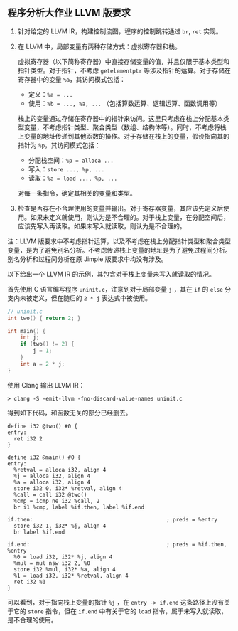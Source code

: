 ##  程序分析大作业 LLVM 版要求

1. 针对给定的 LLVM IR，构建控制流图，程序的控制跳转通过 `br`, `ret` 实现。

2. 在 LLVM 中，局部变量有两种存储方式：虚拟寄存器和栈。

    虚拟寄存器（以下简称寄存器）中直接存储变量的值，并且仅限于基本类型和指针类型。对于指针，不考虑 `getelementptr` 等涉及指针的运算。对于存储在寄存器中的变量 `%a`，其访问模式包括：

    * 定义：`%a = ...`
    * 使用：`%b = ..., %a, ...` （包括算数运算、逻辑运算、函数调用等）

    栈上的变量通过存储在寄存器中的指针来访问。这里只考虑在栈上分配基本类型变量，不考虑指针类型、聚合类型（数组、结构体等）。同时，不考虑将栈上变量的地址传递到其他函数的操作。对于存储在栈上的变量，假设指向其的指针为 `%p`，其访问模式包括：

    * 分配栈空间：`%p = alloca ...`
    * 写入：`store ..., %p, ...`
    * 读取：`%a = load ..., %p, ...`

    对每一条指令，确定其相关的变量和类型。

3. 检查是否存在不合理使用的变量并输出。对于寄存器变量，其应该先定义后使用。如果未定义就使用，则认为是不合理的。对于栈上变量，在分配空间后，应该先写入再读取。如果未写入就读取，则认为是不合理的。

注：LLVM 版要求中不考虑指针运算，以及不考虑在栈上分配指针类型和聚合类型变量，是为了避免别名分析。不考虑传递栈上变量的地址是为了避免过程间分析。别名分析和过程间分析在原 Jimple 版要求中均没有涉及。



以下给出一个 LLVM IR 的示例，其包含对于栈上变量未写入就读取的情况。

首先使用 C 语言编写程序 `uninit.c`，注意到对于局部变量 `j` ，其在 `if` 的 `else` 分支内未被定义，但在随后的 `2 * j` 表达式中被使用。

```c
// uninit.c
int two() { return 2; }

int main() {
    int j;
    if (two() != 2) {
        j = 1;
    }
    int a = 2 * j;
}
```

使用 Clang 输出 LLVM IR：

```
> clang -S -emit-llvm -fno-discard-value-names uninit.c
```

得到如下代码，和函数无关的部分已经删去。

```assembly
define i32 @two() #0 {
entry:
  ret i32 2
}

define i32 @main() #0 {
entry:
  %retval = alloca i32, align 4
  %j = alloca i32, align 4
  %a = alloca i32, align 4
  store i32 0, i32* %retval, align 4
  %call = call i32 @two()
  %cmp = icmp ne i32 %call, 2
  br i1 %cmp, label %if.then, label %if.end

if.then:                                          ; preds = %entry
  store i32 1, i32* %j, align 4
  br label %if.end

if.end:                                           ; preds = %if.then, %entry
  %0 = load i32, i32* %j, align 4
  %mul = mul nsw i32 2, %0
  store i32 %mul, i32* %a, align 4
  %1 = load i32, i32* %retval, align 4
  ret i32 %1
}
```

可以看到，对于指向栈上变量的指针 `%j` ，在 `entry -> if.end` 这条路径上没有关于它的 `store` 指令，但在 `if.end`  中有关于它的 `load` 指令，属于未写入就读取，是不合理的使用。


